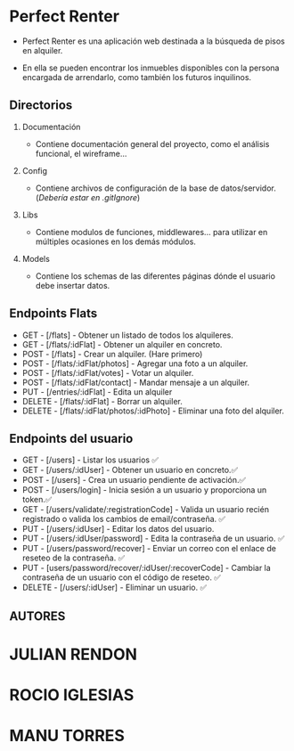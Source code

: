 # Perfect Renter

- Perfect Renter es una aplicación web destinada a la búsqueda de pisos en
  alquiler.

- En ella se pueden encontrar los inmuebles disponibles con la persona encargada
  de arrendarlo, como también los futuros inquilinos.

## Directorios

1. Documentación

   - Contiene documentación general del proyecto, como el análisis funcional, el wireframe...

2. Config

   - Contiene archivos de configuración de la base de datos/servidor. (_Debería estar en .gitIgnore_)

3. Libs

   - Contiene modulos de funciones, middlewares... para utilizar en múltiples ocasiones en los demás módulos.

4. Models
   - Contiene los schemas de las diferentes páginas dónde el usuario debe insertar datos.

## Endpoints Flats

- GET - [/flats] - Obtener un listado de todos los alquileres.
- GET - [/flats/:idFlat] - Obtener un alquiler en concreto.
- POST - [/flats] - Crear un alquiler. (Hare primero)
- POST - [/flats/:idFlat/photos] - Agregar una foto a un alquiler.
- POST - [/flats/:idFlat/votes] - Votar un alquiler.
- POST - [/flats/:idFlat/contact] - Mandar mensaje a un alquiler.
- PUT - [/entries/:idFlat] - Edita un alquiler
- DELETE - [/flats/:idFlat] - Borrar un alquiler.
- DELETE - [/flats/:idFlat/photos/:idPhoto] - Eliminar una foto del alquiler.

## Endpoints del usuario

- GET - [/users] - Listar los usuarios ✅
- GET - [/users/:idUser] - Obtener un usuario en concreto.✅
- POST - [/users] - Crea un usuario pendiente de activación.✅
- POST - [/users/login] - Inicia sesión a un usuario y proporciona un token.✅
- GET - [/users/validate/:registrationCode] - Valida un usuario recién registrado o valida los cambios de email/contraseña. ✅
- PUT - [/users/:idUser] - Editar los datos del usuario.
- PUT - [/users/:idUser/password] - Edita la contraseña de un usuario. ✅
- PUT - [/users/password/recover] - Enviar un correo con el enlace de reseteo de la contraseña. ✅
- PUT - [users/password/recover/:idUser/:recoverCode] - Cambiar la contraseña de un usuario con el código de reseteo. ✅
- DELETE - [/users/:idUser] - Eliminar un usuario. ✅

## AUTORES

# JULIAN RENDON

# ROCIO IGLESIAS

# MANU TORRES
